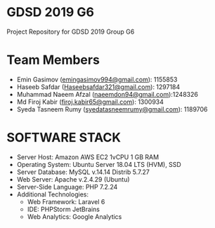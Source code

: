 # GDSD 2019 G6
Project Repository for GDSD 2019 Group G6

# Team Members
* Emin Gasimov (emingasimov994@gmail.com): 1155853
* Haseeb Safdar (Haseebsafdar321@gmail.com): 1297184
* Muhammad Naeem Afzal (naeemdon94@gmail.com):1248326
* Md Firoj Kabir (firoj.kabir65@gmail.com): 1300934
* Syeda Tasneem Rumy (syedatasneemrumy@gmail.com): 1189706

# SOFTWARE STACK
* Server Host: Amazon AWS EC2 1vCPU 1 GB RAM
* Operating System: Ubuntu Server 18.04 LTS (HVM), SSD
* Server Database: MySQL v.14.14 Distrib 5.7.27
* Web Server: Apache v.2.4.29 (Ubuntu)
* Server-Side Language: PHP 7.2.24
* Additional Technologies: 
    * Web Framework: Laravel 6
    * IDE:  PHPStorm JetBrains
    * Web Analytics: Google Analytics


